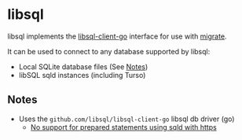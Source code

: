 # libsql

libsql implements the [libsql-client-go](https://github.com/libsql/libsql-client-go) interface for use with [migrate](https://github.com/golang-migrate/migrate).

It can be used to connect to any database supported by libsql:

- Local SQLite database files (See [Notes](#notes))
- libSQL sqld instances (including Turso)

## Notes

- Uses the `github.com/libsql/libsql-client-go` libsql db driver (go)
  - [No support for prepared statements using sqld with https](https://github.com/libsql/libsql-client-go/#compatibility-with-databasesql)